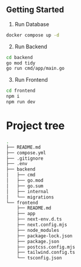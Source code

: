 ## Getting Started

1. Run Database

```bash
docker compose up -d
```

2. Run Backend

```bash
cd backend
go mod tidy
go run cmd/app/main.go
```

3. Run Frontend

```bash
cd frontend
npm i
npm run dev 
```

# Project tree
```bash
.
├── README.md
├── compose.yml
├── .gitignore
├── .env
├── backend
│   ├── cmd
│   ├── go.mod
│   ├── go.sum
│   ├── internal
│   └── migrations
└── frontend
    ├── README.md
    ├── app
    ├── next-env.d.ts
    ├── next.config.mjs
    ├── node_modules
    ├── package-lock.json
    ├── package.json
    ├── postcss.config.mjs
    ├── tailwind.config.ts
    └── tsconfig.json
```